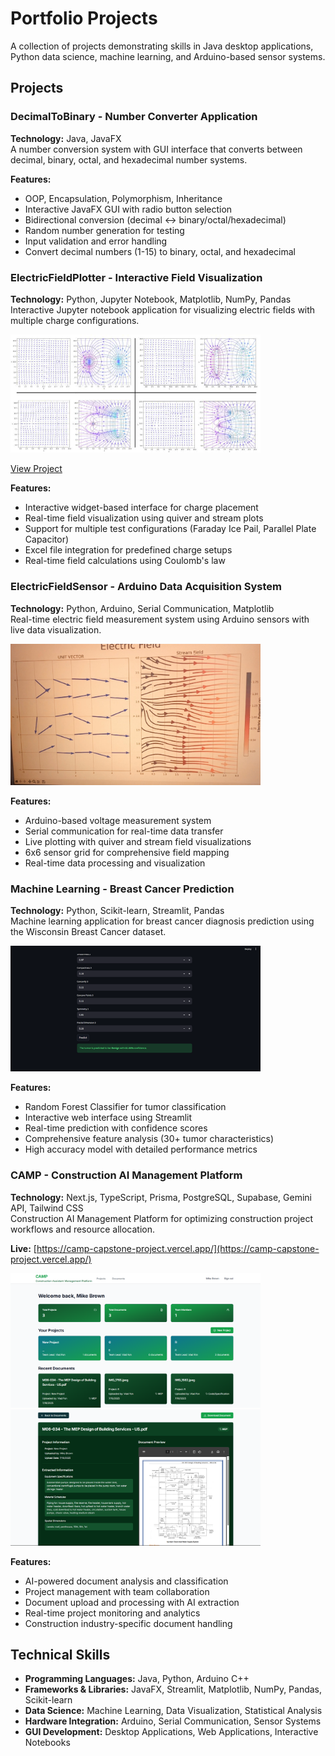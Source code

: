 # Portfolio Projects

A collection of projects demonstrating skills in Java desktop applications, Python data science, machine learning, and Arduino-based sensor systems.

## Projects

### DecimalToBinary - Number Converter Application
**Technology:** Java, JavaFX  
A number conversion system with GUI interface that converts between decimal, binary, octal, and hexadecimal number systems.

**Features:**
- OOP, Encapsulation, Polymorphism, Inheritance
- Interactive JavaFX GUI with radio button selection
- Bidirectional conversion (decimal ↔ binary/octal/hexadecimal)
- Random number generation for testing
- Input validation and error handling
- Convert decimal numbers (1-15) to binary, octal, and hexadecimal

### ElectricFieldPlotter - Interactive Field Visualization
**Technology:** Python, Jupyter Notebook, Matplotlib, NumPy, Pandas  
Interactive Jupyter notebook application for visualizing electric fields with multiple charge configurations.

<img src="https://github.com/vfon83/Projects/raw/main/Images/Charges_Interacting.JPEG" width="400">





[View Project](https://github.com/vfon83/CAMP-Capstone-Project)

**Features:**
- Interactive widget-based interface for charge placement
- Real-time field visualization using quiver and stream plots
- Support for multiple test configurations (Faraday Ice Pail, Parallel Plate Capacitor)
- Excel file integration for predefined charge setups
- Real-time field calculations using Coulomb's law

### ElectricFieldSensor - Arduino Data Acquisition System
**Technology:** Python, Arduino, Serial Communication, Matplotlib  
Real-time electric field measurement system using Arduino sensors with live data visualization.

<img src="https://github.com/vfon83/Projects/raw/main/Images/Sensor_Output.jpg" width="400">

**Features:**
- Arduino-based voltage measurement system
- Serial communication for real-time data transfer
- Live plotting with quiver and stream field visualizations
- 6x6 sensor grid for comprehensive field mapping
- Real-time data processing and visualization

### Machine Learning - Breast Cancer Prediction
**Technology:** Python, Scikit-learn, Streamlit, Pandas  
Machine learning application for breast cancer diagnosis prediction using the Wisconsin Breast Cancer dataset.

<img src="https://github.com/vfon83/Projects/raw/main/Images/Random_Forest_Classifier.png" width="400">

**Features:**
- Random Forest Classifier for tumor classification
- Interactive web interface using Streamlit
- Real-time prediction with confidence scores
- Comprehensive feature analysis (30+ tumor characteristics)
- High accuracy model with detailed performance metrics

### CAMP - Construction AI Management Platform
**Technology:** Next.js, TypeScript, Prisma, PostgreSQL, Supabase, Gemini API, Tailwind CSS  
Construction AI Management Platform for optimizing construction project workflows and resource allocation.

**Live:** [https://camp-capstone-project.vercel.app/](https://camp-capstone-project.vercel.app/)

<img src="https://github.com/vfon83/Projects/raw/main/Images/CAMP_Landing.png" width="400">

<img src="https://github.com/vfon83/Projects/raw/main/Images/CAMP_Output.png" width="400">

**Features:**
- AI-powered document analysis and classification
- Project management with team collaboration
- Document upload and processing with AI extraction
- Real-time project monitoring and analytics
- Construction industry-specific document handling

## Technical Skills

- **Programming Languages:** Java, Python, Arduino C++
- **Frameworks & Libraries:** JavaFX, Streamlit, Matplotlib, NumPy, Pandas, Scikit-learn
- **Data Science:** Machine Learning, Data Visualization, Statistical Analysis
- **Hardware Integration:** Arduino, Serial Communication, Sensor Systems
- **GUI Development:** Desktop Applications, Web Applications, Interactive Notebooks
